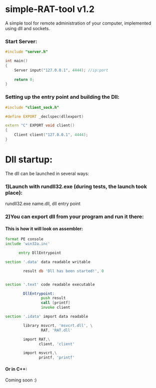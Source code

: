 # simple-RAT-tool v1.2
A simple tool for remote administration of your computer, implemented using dll and sockets.

### Start Server:
```cpp
#include "server.h"

int main()
{
	Server input("127.0.0.1", 4444); //ip:port
  
  	return 0;
}
```
### Setting up the entry point and building the Dll:
```cpp
#include "client_sock.h"

#define EXPORT _declspec(dllexport)

extern "C" EXPORT void client()
{
	Client client("127.0.0.1", 4444);
}
```
# Dll startup:
The dll can be launched in several ways:
### 1)Launch with rundll32.exe (during tests, the launch took place):
rundll32.exe name.dll, dll entry point

### 2)You can export dll from your program and run it there:
#### This is how it will look on assembler:
```asm
format PE console
include 'win32a.inc'

      entry DllEntrypoint

section '.data' data readable writable

        result db 'Dll has been started!', 0


section '.text' code readable executable

        DllEntrypoint:
                push result
                call [printf]
                invoke client

section '.idata' import data readable

        library msvcrt, 'msvcrt.dll', \
                RAT, 'RAT.dll'

        import RAT,\
               client, 'client'

        import msvcrt,\
               printf, 'printf'
```
#### Or in C++:

Coming soon :)
